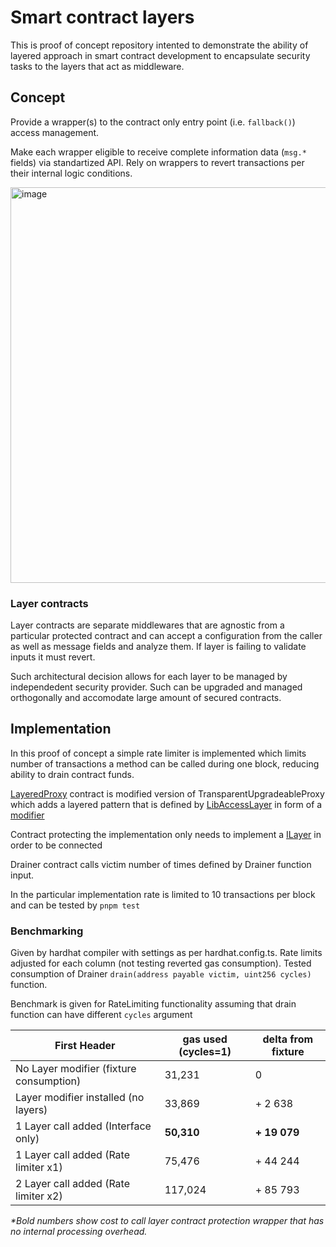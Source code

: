 # Smart contract layers

This is proof of concept repository intented to demonstrate the ability of layered approach in smart contract development to encapsulate security tasks to the layers that act as middleware. 

## Concept

Provide a wrapper(s) to the contract only entry point (i.e. `fallback()`) access management.

Make each wrapper eligible to receive complete information data (`msg.*` fields) via standartized API. Rely on wrappers to revert transactions per their internal logic conditions.

<img width="633" alt="image" src="https://github.com/peersky/smart-contract-layers/assets/61459744/b87bf5ef-3b65-4a4a-9ae1-3be2df7f60a8">

### Layer contracts

Layer contracts are separate middlewares that are agnostic from a particular protected contract and can accept a configuration from the caller as well as message fields and analyze them. If layer is failing to validate inputs it must revert.  

Such architectural decision allows for each layer to be managed by independedent security provider. Such can be upgraded and managed orthogonally and accomodate large amount of secured contracts.

## Implementation

In this proof of concept a simple rate limiter is implemented which limits number of transactions a method can be called during one block, reducing ability to drain contract funds.  

[LayeredProxy](https://github.com/peersky/smart-contract-layers/blob/main/src/LayeredProxy.sol) contract is modified version of TransparentUpgradeableProxy which adds a layered pattern that is defined by [LibAccessLayer](https://github.com/peersky/smart-contract-layers/blob/main/src/LibAccessLayers.sol) in form of a [modifier](https://github.com/peersky/smart-contract-layers/blob/main/src/AccessLayers.sol)

Contract protecting the implementation only needs to implement a [ILayer](https://github.com/peersky/smart-contract-layers/blob/main/src/ILayer.sol) in order to be connected

Drainer contract calls victim number of times defined by Drainer function input.

In the particular implementation rate is limited to 10 transactions per block and can be tested by `pnpm test`

### Benchmarking

Given by hardhat compiler with settings as per hardhat.config.ts. Rate limits adjusted for each column (not testing reverted gas consumption).
Tested consumption of Drainer `drain(address payable victim, uint256 cycles)` function.

Benchmark is given for RateLimiting functionality assuming that drain function can have different `cycles` argument

| First Header                            | gas used (cycles=1) | delta from fixture |
| --------------------------------------- | ------------------- | ------------------ |
| No Layer modifier (fixture consumption) | 31,231              | 0                  |
| Layer modifier installed (no layers)    | 33,869              | + 2 638            |
| 1 Layer call added (Interface only)     | **50,310**          | **+ 19 079**        |
| 1 Layer call added (Rate limiter x1)    | 75,476              | + 44 244           |
| 2 Layer call added (Rate limiter x2)    | 117,024             | + 85 793           |

_\*Bold numbers show cost to call layer contract protection wrapper that has no internal processing overhead._
